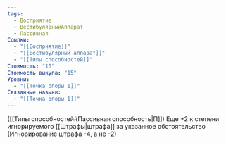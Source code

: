 ```yaml
---
tags:
  - Восприятие
  - ВестибулярныйАппарат
  - Пассивная
Ссылки:
  - "[[Восприятие]]"
  - "[[Вестибулярный аппарат]]"
  - "[[Типы способностей]]"
Стоимость: "10"
Стоимость выкупа: "15"
Уровни:
  - "[[Точка опоры 1]]"
Связанные навыки:
  - "[[Точка опоры 1]]"
---
```

([[Типы способностей#Пассивная способность|П]]) Еще +2 к степени игнорируемого [[Штрафы|штрафа]] за указанное обстоятельство (Игнорирование штрафа -4,  а не -2)